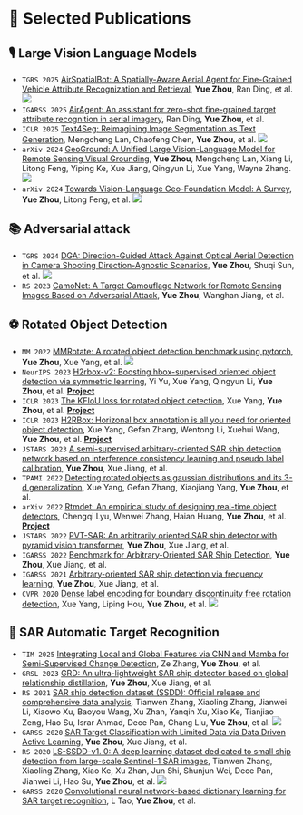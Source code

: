 
# 📝 Selected Publications 

## 🎙 Large Vision Language Models

<!-- <div class='paper-box'><div class='paper-box-image'><div><div class="badge">AAAI 2022</div><img src='images/diffsinger.png' alt="sym" width="100%"></div></div>
<div class='paper-box-text' markdown="1">

[AirSpatialBot: A Spatially-Aware Aerial Agent for Fine-Grained Vehicle Attribute Recognization and Retrieval](https://arxiv.org/abs/2105.02446) \\
**Yue Zhou**, Ran Ding, Xue Yang, Xue Jiang, Xingzhao Liu

- Many [video demos](https://www.bilibili.com/video/BV1be411N7JA) created by the [DiffSinger community](https://github.com/openvpi) are released.
- DiffSinger was introduced in [a very popular video](https://www.bilibili.com/video/BV1uM411t7ZJ) (1600k+ views) on Bilibili!

- [**Project**](https://diffsinger.github.io/) \| [![](https://img.shields.io/github/stars/NATSpeech/NATSpeech?style=social&label=DiffSpeech Stars)](https://github.com/NATSpeech/NATSpeech) \| [![](https://img.shields.io/github/stars/MoonInTheRiver/DiffSinger?style=social&label=DiffSinger Stars)](https://github.com/MoonInTheRiver/DiffSinger) \| [![Hugging Face](https://img.shields.io/badge/%F0%9F%A4%97%20Hugging%20Face-blue?label=Demo)](https://huggingface.co/spaces/NATSpeech/DiffSpeech)
</div>
</div> -->


- `TGRS 2025` [AirSpatialBot: A Spatially-Aware Aerial Agent for Fine-Grained Vehicle Attribute Recognization and Retrieval](https://ieeexplore.ieee.org/document/11006099), **Yue Zhou**, Ran Ding, et al. [![](https://img.shields.io/github/stars/VisionXLab/AirSpatialBot?style=social&label=Code+Stars)](https://github.com/VisionXLab/AirSpatialBot)
- `IGARSS 2025` [AirAgent: An assistant for zero-shot fine-grained target attribute recognition in aerial imagery](https://ieeexplore.ieee.org/document/11006099), Ran Ding, **Yue Zhou**, et al.
- `ICLR 2025` [Text4Seg: Reimagining Image Segmentation as Text Generation](https://arxiv.org/abs/2410.09855), Mengcheng Lan, Chaofeng Chen, **Yue Zhou**, et al. [![](https://img.shields.io/github/stars/mc-lan/Text4Seg?style=social&label=Code+Stars)](https://github.com/mc-lan/Text4Seg)
- `arXiv 2024` [GeoGround: A Unified Large Vision-Language Model for Remote Sensing Visual Grounding](https://arxiv.org/abs/2304.04403), **Yue Zhou**, Mengcheng Lan, Xiang Li, Litong Feng, Yiping Ke, Xue Jiang, Qingyun Li, Xue Yang, Wayne Zhang. [![](https://img.shields.io/github/stars/VisionXLab/GeoGround?style=social&label=Code+Stars)](https://github.com/VisionXLab/GeoGround)
- `arXiv 2024` [Towards Vision-Language Geo-Foundation Model: A Survey](https://arxiv.org/abs/2304.04403), **Yue Zhou**, Litong Feng, et al. [![](https://img.shields.io/github/stars/zytx121/Awesome-VLGFM?style=social&label=Code+Stars)](https://github.com/zytx121/Awesome-VLGFM)

## 📚 Adversarial attack

- `TGRS 2024` [DGA: Direction-Guided Attack Against Optical Aerial Detection in Camera Shooting Direction-Agnostic Scenarios](https://ieeexplore.ieee.org/document/10497142), **Yue Zhou**, Shuqi Sun, et al. [![](https://img.shields.io/github/stars/zytx121/DGA?style=social&label=Code+Stars)](https://github.com/zytx121/DGA)
- `RS 2023` [CamoNet: A Target Camouflage Network for Remote Sensing Images Based on Adversarial Attack](https://www.mdpi.com/2072-4292/15/21/5131), **Yue Zhou**, Wanghan Jiang, et al.


## ⚽️ Rotated Object Detection

- `MM 2022` [MMRotate: A rotated object detection benchmark using pytorch](https://ieeexplore.ieee.org/abstract/document/9947220), **Yue Zhou**, Xue Yang, et al. [![](https://img.shields.io/github/stars/open-mmlab/mmrotate?style=social&label=Code+Stars)](https://github.com/open-mmlab/mmrotate)
- `NeurIPS 2023` [H2rbox-v2: Boosting hbox-supervised oriented object detection via symmetric learning](https://arxiv.org/abs/2304.04403), Yi Yu, Xue Yang, Qingyun Li, **Yue Zhou**, et al. [**Project**](https://github.com/open-mmlab/mmrotate/tree/1.x/configs/h2rbox_v2)
- `ICLR 2023` [The KFIoU loss for rotated object detection](https://arxiv.org/abs/2201.12558), Xue Yang, **Yue Zhou**, et al. [**Project**](https://github.com/open-mmlab/mmrotate/tree/1.x/configs/kfiou)
- `ICLR 2023` [H2RBox: Horizonal box annotation is all you need for oriented object detection](https://arxiv.org/abs/2210.06742), Xue Yang, Gefan Zhang, Wentong Li, Xuehui Wang, **Yue Zhou**, et al. [**Project**](https://github.com/open-mmlab/mmrotate/tree/1.x/configs/h2rbox)
- `JSTARS 2023` [A semi-supervised arbitrary-oriented SAR ship detection network based on interference consistency learning and pseudo label calibration](https://ieeexplore.ieee.org/abstract/document/10147338), **Yue Zhou**, Xue Jiang, et al.
- `TPAMI 2022` [Detecting rotated objects as gaussian distributions and its 3-d generalization](https://ieeexplore.ieee.org/abstract/document/9852282), Xue Yang, Gefan Zhang, Xiaojiang Yang, **Yue Zhou**, et al.
- `arXiv 2022` [Rtmdet: An empirical study of designing real-time object detectors](https://arxiv.org/abs/2212.07784), Chengqi Lyu, Wenwei Zhang, Haian Huang, **Yue Zhou**, et al. [**Project**](https://github.com/open-mmlab/mmrotate/tree/1.x/configs/rotated_rtmdet)
- `JSTARS 2022` [PVT-SAR: An arbitrarily oriented SAR ship detector with pyramid vision transformer](https://ieeexplore.ieee.org/abstract/document/9947220), **Yue Zhou**, Xue Jiang, et al.
- `IGARSS 2022` [Benchmark for Arbitrary-Oriented SAR Ship Detection](https://ieeexplore.ieee.org/abstract/document/9884501), **Yue Zhou**, Xue Jiang, et al.
- `IGARSS 2021` [Arbitrary-oriented SAR ship detection via frequency learning](https://ieeexplore.ieee.org/abstract/document/9553737), **Yue Zhou**, Xue Jiang, et al.
- `CVPR 2020` [Dense label encoding for boundary discontinuity free rotation detection](https://arxiv.org/abs/2011.09670), Xue Yang, Liping Hou, **Yue Zhou**, et al. [![](https://img.shields.io/github/stars/yangxue0827/RotationDetection?style=social&label=Code+Stars)](https://github.com/yangxue0827/RotationDetection)


## 🚢 SAR Automatic Target Recognition

- `TIM 2025` [Integrating Local and Global Features via CNN and Mamba for Semi-Supervised Change Detection](https://ieeexplore.ieee.org/abstract/document/11018868), Ze Zhang, **Yue Zhou**, et al.
- `GRSL 2023` [GRD: An ultra-lightweight SAR ship detector based on global relationship distillation](https://ieeexplore.ieee.org/abstract/document/10210289), **Yue Zhou**, Xue Jiang, et al.
- `RS 2021` [SAR ship detection dataset (SSDD): Official release and comprehensive data analysis](https://www.mdpi.com/2072-4292/13/18/3690), Tianwen Zhang, Xiaoling Zhang, Jianwei Li, Xiaowo Xu, Baoyou Wang, Xu Zhan, Yanqin Xu, Xiao Ke, Tianjiao Zeng, Hao Su, Israr Ahmad, Dece Pan, Chang Liu, **Yue Zhou**, et al. [![](https://img.shields.io/github/stars/TianwenZhang0825/Official-SSDD?style=social&label=Code+Stars)](https://github.com/TianwenZhang0825/Official-SSDD)
- `GARSS 2020` [SAR Target Classification with Limited Data via Data Driven Active Learning](https://ieeexplore.ieee.org/abstract/document/9324364), **Yue Zhou**, Xue Jiang, et al.
- `RS 2020` [LS-SSDD-v1. 0: A deep learning dataset dedicated to small ship detection from large-scale Sentinel-1 SAR images](https://www.mdpi.com/2072-4292/12/18/2997), Tianwen Zhang, Xiaoling Zhang, Xiao Ke, Xu Zhan, Jun Shi, Shunjun Wei, Dece Pan, Jianwei Li, Hao Su, **Yue Zhou**, et al. [![](https://img.shields.io/github/stars/TianwenZhang0825/LS-SSDD-v1.0-OPEN?style=social&label=Code+Stars)](https://github.com/TianwenZhang0825/LS-SSDD-v1.0-OPEN)
- `GARSS 2020` [Convolutional neural network-based dictionary learning for SAR target recognition](https://ieeexplore.ieee.org/abstract/document/9144271), L Tao, **Yue Zhou**, et al.
